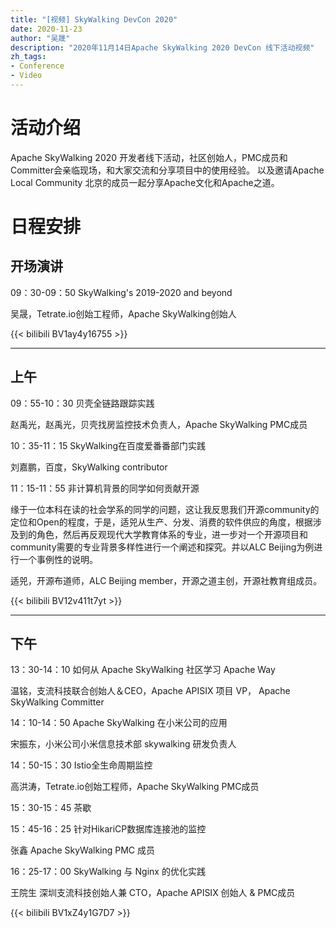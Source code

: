 ```yaml
---
title: "[视频] SkyWalking DevCon 2020"
date: 2020-11-23
author: "吴晟"
description: "2020年11月14日Apache SkyWalking 2020 DevCon 线下活动视频"
zh_tags:
- Conference
- Video
---
```


# 活动介绍
Apache SkyWalking 2020 开发者线下活动，社区创始人，PMC成员和Committer会亲临现场，和大家交流和分享项目中的使用经验。
以及邀请Apache Local Community 北京的成员一起分享Apache文化和Apache之道。

# 日程安排
## 开场演讲
09：30-09：50   SkyWalking's 2019-2020 and beyond

吴晟，Tetrate.io创始工程师，Apache SkyWalking创始人

{{< bilibili BV1ay4y16755 >}}

___

## 上午

09：55-10：30   贝壳全链路跟踪实践

赵禹光，赵禹光，贝壳找房监控技术负责人，Apache SkyWalking PMC成员


10：35-11：15   SkyWalking在百度爱番番部门实践

刘嘉鹏，百度，SkyWalking contributor


11：15-11：55   非计算机背景的同学如何贡献开源

缘于一位本科在读的社会学系的同学的问题，这让我反思我们开源community的定位和Open的程度，于是，适兕从生产、分发、消费的软件供应的角度，根据涉及到的角色，然后再反观现代大学教育体系的专业，进一步对一个开源项目和community需要的专业背景多样性进行一个阐述和探究。并以ALC Beijing为例进行一个事例性的说明。

适兕，开源布道师，ALC Beijing member，开源之道主创，开源社教育组成员。


{{< bilibili BV12v411t7yt >}}
___
## 下午

13：30-14：10   如何从 Apache SkyWalking 社区学习 Apache Way

温铭，支流科技联合创始人＆CEO，Apache APISIX 项目 VP， Apache SkyWalking Committer



14：10-14：50   Apache SkyWalking 在小米公司的应用

宋振东，小米公司小米信息技术部 skywalking 研发负责人



14：50-15：30   Istio全生命周期监控 

高洪涛，Tetrate.io创始工程师，Apache SkyWalking PMC成员


15：30-15：45   茶歇


15：45-16：25  针对HikariCP数据库连接池的监控

张鑫 Apache SkyWalking PMC 成员


16：25-17：00   SkyWalking 与 Nginx 的优化实践

王院生 深圳支流科技创始人兼 CTO，Apache APISIX 创始人 & PMC成员

{{< bilibili BV1xZ4y1G7D7 >}}

